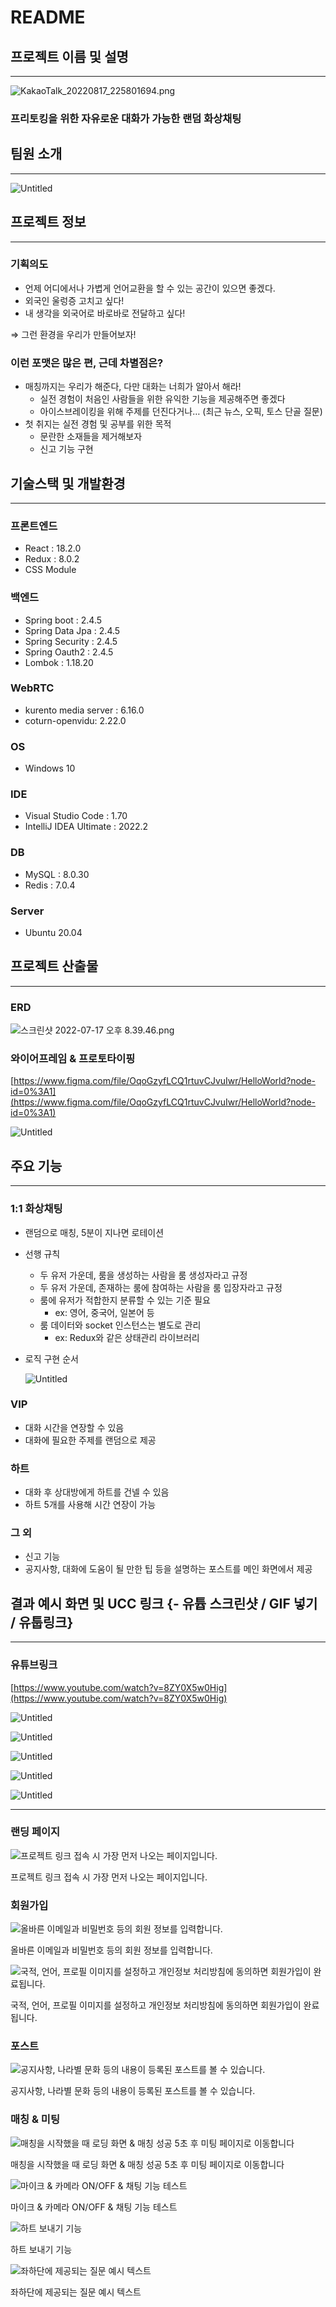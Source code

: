 # README

## 프로젝트 이름 및 설명

---

![KakaoTalk_20220817_225801694.png](README%209c54dcce084d4bff8e7a922fcf84c511/KakaoTalk_20220817_225801694.png)

### **프리토킹**을 위한 자유로운 대화가 가능한 랜덤 화상채팅

## 팀원 소개

---

![Untitled](README%209c54dcce084d4bff8e7a922fcf84c511/Untitled.png)

## 프로젝트 정보

---

### 기획의도

- 언제 어디에서나 가볍게 언어교환을 할 수 있는 공간이 있으면 좋겠다.
- 외국인 울렁증 고치고 싶다!
- 내 생각을 외국어로 바로바로 전달하고 싶다!

⇒ 그런 환경을 우리가 만들어보자!

### 이런 포맷은 많은 편, 근데 차별점은?

- 매칭까지는 우리가 해준다, 다만 대화는 너희가 알아서 해라!
    - 실전 경험이 처음인 사람들을 위한 유익한 기능을 제공해주면 좋겠다
    - 아이스브레이킹을 위해 주제를 던진다거나… (최근 뉴스, 오픽, 토스 단골 질문)
- 첫 취지는 실전 경험 및 공부를 위한 목적
    - 문란한 소재들을 제거해보자
    - 신고 기능 구현
    

## 기술스택 및 개발환경

---

### 프론트엔드

- React : 18.2.0
- Redux : 8.0.2
- CSS Module

### 백엔드

- Spring boot : 2.4.5
- Spring Data Jpa : 2.4.5
- Spring Security : 2.4.5
- Spring Oauth2 : 2.4.5
- Lombok : 1.18.20

### WebRTC

- kurento media server : 6.16.0
- coturn-openvidu: 2.22.0

### OS

- Windows 10

### IDE

- Visual Studio Code : 1.70
- IntelliJ IDEA Ultimate : 2022.2

### DB

- MySQL : 8.0.30
- Redis : 7.0.4

### Server

- Ubuntu 20.04

## 프로젝트 산출물

---

### ERD

![스크린샷 2022-07-17 오후 8.39.46.png](README%209c54dcce084d4bff8e7a922fcf84c511/%E1%84%89%E1%85%B3%E1%84%8F%E1%85%B3%E1%84%85%E1%85%B5%E1%86%AB%E1%84%89%E1%85%A3%E1%86%BA_2022-07-17_%E1%84%8B%E1%85%A9%E1%84%92%E1%85%AE_8.39.46.png)

### 와이어프레임 & 프로토타이핑

[https://www.figma.com/file/OqoGzyfLCQ1rtuvCJvuIwr/HelloWorld?node-id=0%3A1](https://www.figma.com/file/OqoGzyfLCQ1rtuvCJvuIwr/HelloWorld?node-id=0%3A1)

![Untitled](README%209c54dcce084d4bff8e7a922fcf84c511/Untitled%201.png)

## 주요 기능

---

### 1:1 화상채팅

- 랜덤으로 매칭, 5분이 지나면 로테이션
- 선행 규칙
    - 두 유저 가운데, 룸을 생성하는 사람을 룸 생성자라고 규정
    - 두 유저 가운데, 존재하는 룸에 참여하는 사람을 룸 입장자라고 규정
    - 룸에 유저가 적합한지 분류할 수 있는 기준 필요
        - ex: 영어, 중국어, 일본어 등
    - 룸 데이터와 socket 인스턴스는 별도로 관리
        - ex: Redux와 같은 상태관리 라이브러리
- 로직 구현 순서
    
    ![Untitled](README%209c54dcce084d4bff8e7a922fcf84c511/Untitled%202.png)
    

### VIP

- 대화 시간을 연장할 수 있음
- 대화에 필요한 주제를 랜덤으로 제공

### 하트

- 대화 후 상대방에게 하트를 건넬 수 있음
- 하트 5개를 사용해 시간 연장이 가능

### 그 외

- 신고 기능
- 공지사항, 대화에 도움이 될 만한 팁 등을 설명하는 포스트를 메인 화면에서 제공

## 결과 예시 화면 및 UCC 링크 {- 유튭 스크린샷 / GIF 넣기 / 유툽링크}

---

### 유튜브링크

[https://www.youtube.com/watch?v=8ZY0X5w0Hig](https://www.youtube.com/watch?v=8ZY0X5w0Hig)

![Untitled](README%209c54dcce084d4bff8e7a922fcf84c511/Untitled%203.png)

![Untitled](README%209c54dcce084d4bff8e7a922fcf84c511/Untitled%204.png)

![Untitled](README%209c54dcce084d4bff8e7a922fcf84c511/Untitled%205.png)

![Untitled](README%209c54dcce084d4bff8e7a922fcf84c511/Untitled%206.png)

![Untitled](README%209c54dcce084d4bff8e7a922fcf84c511/Untitled%207.png)

---

### 랜딩 페이지

![프로젝트 링크 접속 시 가장 먼저 나오는 페이지입니다.](image/KakaoTalk_20220819_115037973.gif)


프로젝트 링크 접속 시 가장 먼저 나오는 페이지입니다.

### 회원가입

![올바른 이메일과 비밀번호 등의 회원 정보를 입력합니다.](README%209c54dcce084d4bff8e7a922fcf84c511/KakaoTalk_20220819_113829867.gif)

올바른 이메일과 비밀번호 등의 회원 정보를 입력합니다.

![국적, 언어, 프로필 이미지를 설정하고 개인정보 처리방침에 동의하면 회원가입이 완료됩니다.](README%209c54dcce084d4bff8e7a922fcf84c511/KakaoTalk_20220819_113829724.gif)

국적, 언어, 프로필 이미지를 설정하고 개인정보 처리방침에 동의하면 회원가입이 완료됩니다.

### 포스트

![공지사항, 나라별 문화 등의 내용이 등록된 포스트를 볼 수 있습니다.](README%209c54dcce084d4bff8e7a922fcf84c511/KakaoTalk_20220819_113829414.gif)

공지사항, 나라별 문화 등의 내용이 등록된 포스트를 볼 수 있습니다.

### 매칭 & 미팅

![매칭을 시작했을 때 로딩 화면 & 매칭 성공 5초 후 미팅 페이지로 이동합니다](README%209c54dcce084d4bff8e7a922fcf84c511/KakaoTalk_20220819_113829143.gif)

매칭을 시작했을 때 로딩 화면 & 매칭 성공 5초 후 미팅 페이지로 이동합니다

![마이크 & 카메라 ON/OFF & 채팅 기능 테스트](README%209c54dcce084d4bff8e7a922fcf84c511/KakaoTalk_20220819_113828993.gif)

마이크 & 카메라 ON/OFF & 채팅 기능 테스트

![하트 보내기 기능](README%209c54dcce084d4bff8e7a922fcf84c511/KakaoTalk_20220819_113828787.gif)

하트 보내기 기능

![좌하단에 제공되는 질문 예시 텍스트](README%209c54dcce084d4bff8e7a922fcf84c511/KakaoTalk_20220819_113828535.gif)

좌하단에 제공되는 질문 예시 텍스트
